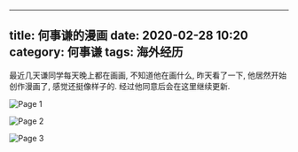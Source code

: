 ----
title: 何事谦的漫画
date: 2020-02-28 10:20
category: 何事谦
tags:  海外经历 
----

最近几天谦同学每天晚上都在画画, 不知道他在画什么, 昨天看了一下, 他居然开始创作漫画了, 感觉还挺像样子的. 经过他同意后会在这里继续更新.

![Page 1](/uploads/2020/page1.jpg)

![Page 2](/uploads/2020/page2.jpg)

![Page 3](/uploads/2020/page3.jpg)


